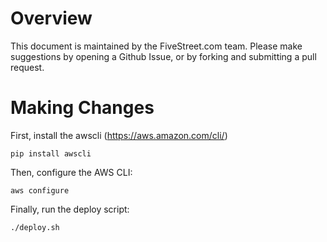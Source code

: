 # Overview

This document is maintained by the FiveStreet.com team. Please make
suggestions by opening a Github Issue, or by forking and submitting a
pull request.

# Making Changes

First, install the awscli (https://aws.amazon.com/cli/)

    pip install awscli

Then, configure the AWS CLI:

    aws configure

Finally, run the deploy script:

    ./deploy.sh

